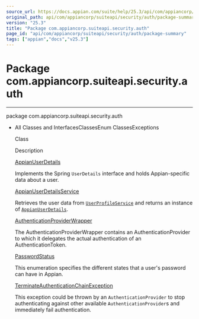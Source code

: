 ```yaml
---
source_url: https://docs.appian.com/suite/help/25.3/api/com/appiancorp/suiteapi/security/auth/package-summary.html
original_path: api/com/appiancorp/suiteapi/security/auth/package-summary.html
version: "25.3"
title: "Package com.appiancorp.suiteapi.security.auth"
page_id: "api/com/appiancorp/suiteapi/security/auth/package-summary"
tags: ["appian","docs","v25.3"]
---
```



# Package com.appiancorp.suiteapi.security.auth

* * *

package com.appiancorp.suiteapi.security.auth

-   All Classes and InterfacesClassesEnum ClassesExceptions

    Class

    Description

    [AppianUserDetails](AppianUserDetails.html "class in com.appiancorp.suiteapi.security.auth")

    Implements the Spring `UserDetails` interface and holds Appian-specific data about a user.

    [AppianUserDetailsService](AppianUserDetailsService.html "class in com.appiancorp.suiteapi.security.auth")

    Retrieves the user data from [`UserProfileService`](../../personalization/UserProfileService.html "interface in com.appiancorp.suiteapi.personalization") and returns an instance of [`AppianUserDetails`](AppianUserDetails.html "class in com.appiancorp.suiteapi.security.auth").

    [AuthenticationProviderWrapper](AuthenticationProviderWrapper.html "class in com.appiancorp.suiteapi.security.auth")

    The AuthenticationProviderWrapper contains an AuthenticationProvider to which it delegates the actual authentication of an AuthenticationToken.

    [PasswordStatus](PasswordStatus.html "enum class in com.appiancorp.suiteapi.security.auth")

    This enumeration specifies the different states that a user's password can have in Appian.

    [TerminateAuthenticationChainException](TerminateAuthenticationChainException.html "class in com.appiancorp.suiteapi.security.auth")

    This exception could be thrown by an `AuthenticationProvider` to stop authenticating against other available `AuthenticationProvider`s and immediately fail authentication.